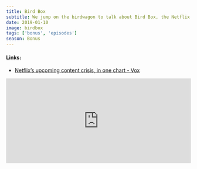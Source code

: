 ```yaml
---
title: Bird Box
subtitle: We jump on the birdwagon to talk about Bird Box, the Netflix distribution model and our least favorite birds.
date: 2019-01-10
image: birdbox
tags: ['bonus', 'episodes']
season: Bonus
---
```

<h4>Links:</h4>
<ul class="links">
<li><a href="https://www.vox.com/culture/2019/1/7/18166911/netflix-friends-the-office-crisis">Netflix’s upcoming content crisis, in one chart - Vox</a></li>
</ul>
<iframe src="https://open.spotify.com/embed-podcast/episode/3QsD68nQQcFhD6zGl1u6a1" width="100%" height="232" frameborder="0" allowtransparency="true" allow="encrypted-media"></iframe>